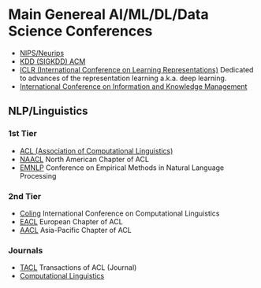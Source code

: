 # Main Genereal AI/ML/DL/Data Science Conferences

* [NIPS/Neurips](https://nips.cc/)
* [KDD (SIGKDD) ACM](https://www.kdd.org/)
* [ICLR (International Conference on Learning Representations)](https://iclr.cc/) Dedicated to advances of the
 representation learning a.k.a. deep learning.
* [International Conference on Information and Knowledge Management](https://cikm2020.org/)

## NLP/Linguistics

### 1st Tier
* [ACL (Association of Computational Linguistics)](https://www.aclweb.org/)
* [NAACL](https://naacl.org/) North American Chapter of ACL
* [EMNLP](https://2020.emnlp.org/) Conference on Empirical Methods in Natural Language Processing 

### 2nd Tier

* [Coling](https://coling2020.org/) International Conference on Computational Linguistics
* [EACL](https://2021.eacl.org/) European Chapter of ACL
* [AACL](http://aacl2020.org/) Asia-Pacific Chapter of ACL
  
### Journals
* [TACL](https://transacl.org/index.php/tacl/index) Transactions of ACL (Journal)
* [Computational Linguistics](https://direct.mit.edu/coli)
